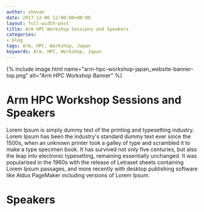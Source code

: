 ```yaml
---
author: shovan
date: 2017-12-06 12:00:00+00:00
layout: full-width-post
title: Arm HPC Workshop Sessions and Speakers
categories:
- blog
tags: Arm, HPC, Workshop, Japan
keywords: Arm, HPC, Workshop, Japan
---
```


{% include image.html name="arm-hpc-workshop-japan_website-banner-top.png" alt="Arm HPC Workshop Banner" %}

# Arm HPC Workshop Sessions and Speakers

Lorem Ipsum is simply dummy text of the printing and typesetting industry. Lorem Ipsum has been the industry's standard dummy text ever since the 1500s, when an unknown printer took a galley of type and scrambled it to make a type specimen book. It has survived not only five centuries, but also the leap into electronic typesetting, remaining essentially unchanged. It was popularised in the 1960s with the release of Letraset sheets containing Lorem Ipsum passages, and more recently with desktop publishing software like Aldus PageMaker including versions of Lorem Ipsum.



# Speakers

<div class="speakers-arm-hpc">

<div class="col-xs-6 col-sm-4">
    <div class="speaker-name">
    </div>
    <div class="speaker-name">
    </div>
    

</div>

<div class="col-xs-6 col-sm-4">


</div>


</div>
